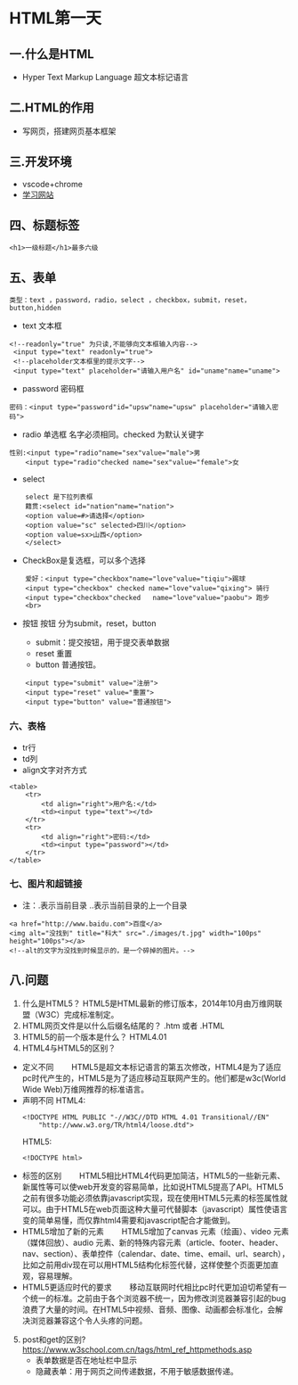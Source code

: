 # HTML第一天
## 一.什么是HTML
- Hyper Text Markup Language 超文本标记语言

## 二.HTML的作用
- 写网页，搭建网页基本框架

## 三.开发环境
- vscode+chrome
- [学习网站](https://www.w3school.com.cn)

## 四、标题标签
    <h1>一级标题</h1>最多六级

## 五、表单
	类型：text ，password，radio，select ，checkbox，submit，reset，button,hidden

- text 文本框
```
<!--readonly="true" 为只读,不能够向文本框输入内容-->
 <input type="text" readonly="true">
 <!--placeholder文本框里的提示文字-->
 <input type="text" placeholder="请输入用户名" id="uname"name="uname">
```

- password 密码框
```
密码：<input type="password"id="upsw"name="upsw" placeholder="请输入密码">
```

- radio 单选框
	名字必须相同。checked 为默认关键字
```
性别:<input type="radio"name="sex"value="male">男
    <input type="radio"checked name="sex"value="female">女
```

- select
```
    select 是下拉列表框
    籍贯:<select id="nation"name="nation">
    <option value=#>请选择</option>
    <option value="sc" selected>四川</option>
    <option value=sx>山西</option>
    </select>
```

-  CheckBox是复选框，可以多个选择
```
    爱好：<input type="checkbox"name="love"value="tiqiu">踢球
    <input type="checkbox" checked name="love"value="qixing"> 骑行
    <input type="checkbox"checked   name="love"value="paobu"> 跑步
    <br>
```

- 按钮
   按钮 分为submit，reset，button

  - submit：提交按钮，用于提交表单数据
  - reset 重置
  - button 普通按钮。
```
    <input type="submit" value="注册">
    <input type="reset" value="重置">
    <input type="button" value="普通按钮">
```

### 六、表格
- tr行
- td列
- align文字对齐方式
```
<table>
	<tr>
    	<td align="right">用户名:</td>
    	<td><input type="text"></td>
	</tr>
	<tr>
    	<td align="right">密码:</td>
    	<td><input type="password"></td>
	</tr>
</table>
```

### 七、图片和超链接
- 注：.表示当前目录 ..表示当前目录的上一个目录
```
<a href="http://www.baidu.com">百度</a>
<img alt="没找到" title="科大" src="./images/t.jpg" width="100ps" height="100ps"></a>
<!--alt的文字为没找到时候显示的，是一个碎掉的图片。-->
```
## 八.问题
1. 什么是HTML5？
	HTML5是HTML最新的修订版本，2014年10月由万维网联盟（W3C）完成标准制定。
2. HTML网页文件是以什么后缀名结尾的？
	.htm 或者 .HTML
3. HTML5的前一个版本是什么？
	HTML4.01
4. HTML4与HTML5的区别？
  - 定义不同
  	&emsp;&emsp;HTML5是超文本标记语言的第五次修改，HTML4是为了适应pc时代产生的，HTML5是为了适应移动互联网产生的。他们都是w3c(World Wide Web)万维网推荐的标准语言。
  - 声明不同
    HTML4:
    ```
    <!DOCTYPE HTML PUBLIC "-//W3C//DTD HTML 4.01 Transitional//EN"
        "http://www.w3.org/TR/html4/loose.dtd">
    ```
    HTML5:
    ```
    <!DOCTYPE html>
    ```
  - 标签的区别
    &emsp;&emsp;HTML5相比HTML4代码更加简洁，HTML5的一些新元素、新属性等可以使web开发变的容易简单，比如说HTML5提高了API。HTML5之前有很多功能必须依靠javascript实现，现在使用HTML5元素的标签属性就可以。由于HTML5在web页面这种大量可代替脚本（javascript）属性使语言变的简单易懂，而仅靠html4需要和javascript配合才能做到。
  - HTML5增加了新的元素
    &emsp;&emsp;HTML5增加了canvas 元素（绘画）、video 元素（媒体回放）、audio 元素、新的特殊内容元素（article、footer、header、nav、section）、表单控件（calendar、date、time、email、url、search），比如之前用div现在可以用HTML5结构化标签代替，这样使整个页面更加直观，容易理解。
  - HTML5更适应时代的要求
    &emsp;&emsp;移动互联网时代相比pc时代更加迫切希望有一个统一的标准。之前由于各个浏览器不统一，因为修改浏览器兼容引起的bug浪费了大量的时间。在HTML5中视频、音频、图像、动画都会标准化，会解决浏览器兼容这个令人头疼的问题。
5. post和get的区别? https://www.w3school.com.cn/tags/html_ref_httpmethods.asp
	- 表单数据是否在地址栏中显示
	- 隐藏表单：用于网页之间传递数据，不用于敏感数据传递。
